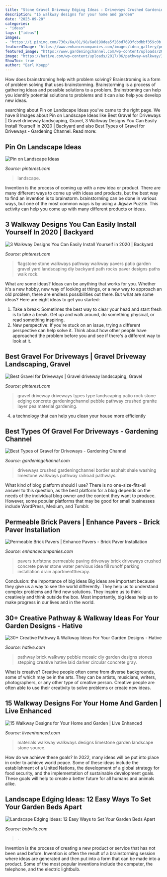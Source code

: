 ```yaml
---
title: "Stone Gravel Driveway Edging Ideas : Driveways Crushed Gardeningchannel Border Asphalt Shale Washing Limestone Walkways Pathway Railroad Pathways"
description: "15 walkway designs for your home and garden"
date: "2023-09-20"
categories:
- "ideas"
tags: ["ideas"]
images:
- "https://i.pinimg.com/736x/6a/01/98/6a0198dea5f26bd7693fcbdbbf359c0b.jpg"
featuredImage: "https://www.enhancecompanies.com/images/idea_gallery/permeable_pavers/turfstone_5.jpg"
featured_image: "https://www.gardeningchannel.com/wp-content/uploads/2013/04/gravel-for-driveways.jpeg"
image: "https://hative.com/wp-content/uploads/2017/06/pathway-walkway/32-pathway-walkway-diy-ideas-tutorials.jpg"
ShowToc: true
author: "Earl Koepp"
---
```



How does brainstroming help with problem solving?
Brainstroming is a form of problem solving that uses brainstorming. Brainstorming is a process of gathering ideas and possible solutions to a problem. Brainstroming can help you identify potential solutions to problems and it can also help you develop new ideas.

	

		
searching about Pin on Landscape Ideas you've came to the right page. We have 8 Images about Pin on Landscape Ideas like Best Gravel for Driveways | Gravel driveway landscaping, Gravel, 3 Walkway Designs You Can Easily Install Yourself in 2020 | Backyard and also Best Types of Gravel for Driveways - Gardening Channel. Read more:
		
    
## Pin On Landscape Ideas

<img loading=lazy src="https://i.pinimg.com/736x/2d/59/7b/2d597b1ae7d7ea09ba6404952a0bb5ba.jpg" onerror="this.onerror=null;this.src='https://tse2.mm.bing.net/th?id=OIP.TXiTgR1XNPpJs3fyyK5eFgHaJ7&amp;pid=15.1';" alt="Pin on Landscape Ideas">

_Source: pinterest.com_

>landscape. 

	

Invention is the process of coming up with a new idea or product. There are many different ways to come up with ideas and products, but the best way to find an invention is to brainstorm. brainstorming can be done in various ways, but one of the most common ways is by using a Jigsaw Puzzle. This activity can help you come up with many different products or ideas.

    
## 3 Walkway Designs You Can Easily Install Yourself In 2020 | Backyard

<img loading=lazy src="https://i.pinimg.com/736x/6a/01/98/6a0198dea5f26bd7693fcbdbbf359c0b.jpg" onerror="this.onerror=null;this.src='https://tse2.mm.bing.net/th?id=OIP.gbDZr4ffwILYBwRC1WokfQHaKE&amp;pid=15.1';" alt="3 Walkway Designs You Can Easily Install Yourself in 2020 | Backyard">

_Source: pinterest.com_

>flagstone stone walkways pathway walkway pavers patio garden gravel yard landscaping diy backyard path rocks paver designs paths walk rock. 

	

What are some ideas?
Ideas can be anything that works for you. Whether it's a new hobby, new way of looking at things, or a new way to approach an old problem, there are endless possibilities out there. But what are some ideas? Here are eight ideas to get you started: 
1. Take a break: Sometimes the best way to clear your head and start fresh is to take a break. Get up and walk around, do something physical, or read something inspiring. 
2. New perspective: If you're stuck on an issue, trying a different perspective can help solve it. Think about how other people have approached the problem before you and see if there's a different way to look at it. 

    
## Best Gravel For Driveways | Gravel Driveway Landscaping, Gravel

<img loading=lazy src="https://i.pinimg.com/736x/e7/b6/36/e7b6364e3b38ea8a9eeb369f59c58baa--best-gravel-for-driveway-driveway-ideas.jpg" onerror="this.onerror=null;this.src='https://tse3.mm.bing.net/th?id=OIP.u0KwDfvB_AJqIuJnjaj2NwHaNN&amp;pid=15.1';" alt="Best Gravel for Driveways | Gravel driveway landscaping, Gravel">

_Source: pinterest.com_

>gravel driveway driveways types type landscaping patio rock stone edging concrete gardeningchannel pebble pathway crushed granite layer pea material gardening. 

	

4. a technology that can help you clean your house more efficiently

    
## Best Types Of Gravel For Driveways - Gardening Channel

<img loading=lazy src="https://www.gardeningchannel.com/wp-content/uploads/2013/04/gravel-for-driveways.jpeg" onerror="this.onerror=null;this.src='https://tse3.mm.bing.net/th?id=OIP.xThd6J6dMVUJX7rOaBsULgHaNN&amp;pid=15.1';" alt="Best Types of Gravel for Driveways - Gardening Channel">

_Source: gardeningchannel.com_

>driveways crushed gardeningchannel border asphalt shale washing limestone walkways pathway railroad pathways. 

	

What kind of blog platform should I use?
There is no one-size-fits-all answer to this question, as the best platform for a blog depends on the needs of the individual blog owner and the content they want to produce. However, some popular platforms that may be good for small businesses include WordPress, Medium, and Tumblr.

    
## Permeable Brick Pavers | Enhance Pavers - Brick Paver Installation

<img loading=lazy src="https://www.enhancecompanies.com/images/idea_gallery/permeable_pavers/turfstone_5.jpg" onerror="this.onerror=null;this.src='https://tse1.mm.bing.net/th?id=OIP.KCoats37I4IShTmuEmcGBQHaFY&amp;pid=15.1';" alt="Permeable Brick Pavers | Enhance Pavers - Brick Paver Installation">

_Source: enhancecompanies.com_

>pavers turfstone permeable paving driveway brick driveways crushed concrete paver stone water pervious idea fill runoff parking installation drain apartmenttherapy. 

	

Conclusion: the importance of big ideas
Big ideas are important because they give us a way to see the world differently. They help us to understand complex problems and find new solutions. They inspire us to think creatively and think outside the box. Most importantly, big ideas help us to make progress in our lives and in the world.

    
## 30+ Creative Pathway &amp; Walkway Ideas For Your Garden Designs - Hative

<img loading=lazy src="https://hative.com/wp-content/uploads/2017/06/pathway-walkway/32-pathway-walkway-diy-ideas-tutorials.jpg" onerror="this.onerror=null;this.src='https://tse2.mm.bing.net/th?id=OIP.6ErXNqCsVEF8rFGPvmOkxgHaJ4&amp;pid=15.1';" alt="30+ Creative Pathway &amp; Walkway Ideas For Your Garden Designs - Hative">

_Source: hative.com_

>pathway brick walkway pebble mosaic diy garden designs stones stepping creative hative laid darker circular concrete gray. 

	

What is creative?
Creative people often come from diverse backgrounds, some of which may be in the arts. They can be artists, musicians, writers, photographers, or any other type of creative person. Creative people are often able to use their creativity to solve problems or create new ideas.

    
## 15 Walkway Designs For Your Home And Garden | Live Enhanced

<img loading=lazy src="http://www.liveenhanced.com/wp-content/uploads/2017/11/walkways-materials-limestone.jpg" onerror="this.onerror=null;this.src='https://tse4.mm.bing.net/th?id=OIP.G6q9IDAY8BL-78cRPq0WOwHaEl&amp;pid=15.1';" alt="15 Walkway Designs for Your Home and Garden | Live Enhanced">

_Source: liveenhanced.com_

>materials walkway walkways designs limestone garden landscape stone source. 

	

How do we achieve these goals?
In 2022, many ideas will be put into place in order to achieve world peace. Some of these ideas include the establishment of a United Nations, the development of a global strategy for food security, and the implementation of sustainable development goals. These goals will help to create a better future for all humans and animals alike.

    
## Landscape Edging Ideas: 12 Easy Ways To Set Your Garden Beds Apart

<img loading=lazy src="https://empire-s3-production.bobvila.com/slides/26261/original/pound_in_edging.jpg?1591229144" onerror="this.onerror=null;this.src='https://tse3.mm.bing.net/th?id=OIP.8wNssr24f5NVofaOvHxY1gHaJ4&amp;pid=15.1';" alt="Landscape Edging Ideas: 12 Easy Ways to Set Your Garden Beds Apart">

_Source: bobvila.com_

>. 

	

Invention is the process of creating a new product or service that has not been used before. Invention is often the result of a brainstorming session where ideas are generated and then put into a form that can be made into a product. Some of the most popular inventions include the computer, the telephone, and the electric lightbulb.

